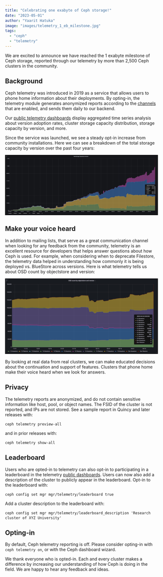 ```yaml
---
title: "Celebrating one exabyte of Ceph storage!"
date: "2023-05-01"
author: "Yaarit Hatuka"
image: "images/telemetry_1_eb_milestone.jpg"
tags:
  - "ceph"
  - "telemetry"
---
```


We are excited to announce we have reached the 1 exabyte milestone of Ceph storage, reported through our telemetry by more than 2,500 Ceph clusters in the community.

## Background

Ceph telemetry was introduced in 2019 as a service that allows users to phone home information about their deployments. By opting-in, the telemetry module generates anonymized reports according to the [channels](https://docs.ceph.com/en/latest/mgr/telemetry/#channels) that are enabled, and sends them daily to our backend.

Our [public telemetry dashboards](https://telemetry-public.ceph.com/) display aggregated time series analysis about version adoption rates, cluster storage capacity distribution, storage capacity by version, and more.

Since the service was launched, we see a steady opt-in increase from community installations. Here we can see a breakdown of the total storage capacity by version over the past four years:

![total_storage_capacity_by_version](images/total_storage_capacity_by_version.jpg)

## Make your voice heard

In addition to mailing lists, that serve as a great communication channel when looking for any feedback from the community, telemetry is an excellent resource for developers that helps answer questions about how Ceph is used. For example, when considering when to deprecate Filestore, the telemetry data helped in understanding how commonly it is being deployed vs. BlueStore across versions. Here is what telemetry tells us about OSD count by objectstore and version:

![osd_by_objectstore_and_version](images/osd_by_objectstore_and_version.jpg)

By looking at real data from real clusters, we can make educated decisions about the continuation and support of features. Clusters that phone home make their voice heard when we look for answers.

## Privacy

The telemetry reports are anonymized, and do not contain sensitive information like host, pool, or object names. The FSID of the cluster is not reported, and IPs are not stored.
See a sample report in Quincy and later releases with:
```
ceph telemetry preview-all
```
and in prior releases with:
```
ceph telemetry show-all
```

## Leaderboard

Users who are opted-in to telemetry can also opt-in to participating in a leaderboard in the telemetry [public dashboards](https://telemetry-public.ceph.com/). Users can now also add a description of the cluster to publicly appear in the leaderboard.
Opt-in to the leaderboard with:
```
ceph config set mgr mgr/telemetry/leaderboard true
```
Add a cluster description to the leaderboard with:
```
ceph config set mgr mgr/telemetry/leaderboard_description 'Research cluster of XYZ University'
```

## Opting-in

By default, Ceph telemetry reporting is off. Please consider opting-in with `ceph telemetry on`, or with the Ceph dashboard wizard.

We thank everyone who is opted-in. Each and every cluster makes a difference by increasing our understanding of how Ceph is doing in the field. We are happy to hear any feedback and ideas.
